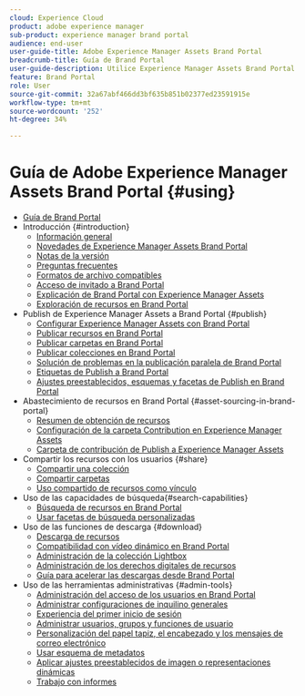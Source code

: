 ```yaml
---
cloud: Experience Cloud
product: adobe experience manager
sub-product: experience manager brand portal
audience: end-user
user-guide-title: Adobe Experience Manager Assets Brand Portal
breadcrumb-title: Guía de Brand Portal
user-guide-description: Utilice Experience Manager Assets Brand Portal para satisfacer las necesidades de marketing mediante la distribución segura de activos de productos y marcas aprobadas a agencias externas, socios, equipos internos y distribuidores para que puedan descargarlos.
feature: Brand Portal
role: User
source-git-commit: 32a67abf466dd3bf635b851b02377ed23591915e
workflow-type: tm+mt
source-wordcount: '252'
ht-degree: 34%

---
```



# Guía de Adobe Experience Manager Assets Brand Portal {#using}

+ [Guía de Brand Portal](/help/using/home.md)
+ Introducción {#introduction}
   + [Información general](/help/using/brand-portal.md)
   + [Novedades de Experience Manager Assets Brand Portal](/help/using/whats-new.md)
   + [Notas de la versión](/help/using/brand-portal-release-notes.md)
   + [Preguntas frecuentes](/help/using/brand-portal-faqs.md)
   + [Formatos de archivo compatibles](/help/using/brand-portal-supported-formats.md)
   + [Acceso de invitado a Brand Portal](/help/using/guest-access.md)
   + [Explicación de Brand Portal con Experience Manager Assets](https://experienceleague.adobe.com/en/docs/experience-manager-brand-portal/using/home)
   + [Exploración de recursos en Brand Portal](/help/using/browse-assets-brand-portal.md)
+ Publish de Experience Manager Assets a Brand Portal {#publish}
   + [Configurar Experience Manager Assets con Brand Portal](/help/using/configure-aem-assets-with-brand-portal.md)
   + [Publicar recursos en Brand Portal](https://experienceleague.adobe.com/en/docs/experience-manager-65/content/assets/brandportal/brand-portal-publish-assets)
   + [Publicar carpetas en Brand Portal](https://experienceleague.adobe.com/en/docs/experience-manager-65/content/assets/brandportal/brand-portal-publish-folder)
   + [Publicar colecciones en Brand Portal](https://experienceleague.adobe.com/en/docs/experience-manager-65/content/assets/brandportal/brand-portal-publish-collection)
   + [Solución de problemas en la publicación paralela de Brand Portal](/help/using/troubleshoot-parallel-publishing.md)
   + [Etiquetas de Publish a Brand Portal](/help/using/brand-portal-publish-tags.md)
   + [Ajustes preestablecidos, esquemas y facetas de Publish en Brand Portal](/help/using/publish-schema-search-facets-presets.md)
+ Abastecimiento de recursos en Brand Portal {#asset-sourcing-in-brand-portal}
   + [Resumen de obtención de recursos](/help/using/brand-portal-asset-sourcing.md)
   + [Configuración de la carpeta Contribution en Experience Manager Assets](/help/using/brand-portal-publish-contribution-folder-to-brand-portal.md)
   + [Carpeta de contribución de Publish a Experience Manager Assets](/help/using/brand-portal-publish-contribution-folder-to-aem-assets.md)
+ Compartir los recursos con los usuarios {#share}
   + [Compartir una colección](/help/using/brand-portal-share-collection.md)
   + [Compartir carpetas](/help/using/brand-portal-sharing-folders.md)
   + [Uso compartido de recursos como vínculo](/help/using/brand-portal-link-share.md)
+ Uso de las capacidades de búsqueda{#search-capabilities}
   + [Búsqueda de recursos en Brand Portal](/help/using/brand-portal-searching.md)
   + [Usar facetas de búsqueda personalizadas](/help/using/brand-portal-search-facets.md)
+ Uso de las funciones de descarga {#download}
   + [Descarga de recursos](/help/using/brand-portal-download-assets.md)
   + [Compatibilidad con vídeo dinámico en Brand Portal](/help/using/dynamic-video-brand-portal.md)
   + [Administración de la colección Lightbox](/help/using/brand-portal-light-box.md)
   + [Administración de los derechos digitales de recursos](/help/using/manage-digital-rights-of-assets.md)
   + [Guía para acelerar las descargas desde Brand Portal](/help/using/accelerated-download.md)
+ Uso de las herramientas administrativas {#admin-tools}
   + [Administración del acceso de los usuarios en Brand Portal](/help/using/access-configurations-brand-portal.md)
   + [Administrar configuraciones de inquilino generales](/help/using/brand-portal-general-configuration.md)
   + [Experiencia del primer inicio de sesión](/help/using/brand-portal-onboarding.md)
   + [Administrar usuarios, grupos y funciones de usuario](/help/using/brand-portal-adding-users.md)
   + [Personalización del papel tapiz, el encabezado y los mensajes de correo electrónico](/help/using/brand-portal-branding.md)
   + [Usar esquema de metadatos](/help/using/brand-portal-metadata-schemas.md)
   + [Aplicar ajustes preestablecidos de imagen o representaciones dinámicas](/help/using/brand-portal-image-presets.md)
   + [Trabajo con informes](/help/using/brand-portal-reports.md)

